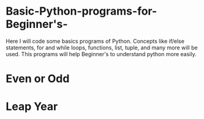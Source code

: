 # Basic-Python-programs-for-Beginner's-
 Here I will code some basics programs of Python. Concepts like if/else statements, for and while loops, functions, list, tuple, and many more will be used. This programs will help Beginner's to understand python more easily.

# Even or Odd

# Leap Year
